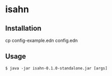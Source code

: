 # isahn

## Installation


cp config-example.edn config.edn

## Usage

    $ java -jar isahn-0.1.0-standalone.jar [args]
    
